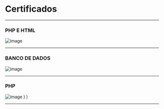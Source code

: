 # Certificados
***
### PHP E HTML
![image](https://github.com/user-attachments/assets/4389462f-b35b-428d-bba3-44f93cabeadd)

***
### BANCO DE DADOS 
![image](https://github.com/user-attachments/assets/f8e304d6-c0f2-4af8-bd85-3b2c7d46f205)

***
### PHP

![image](https://github.com/user-attachments/assets/f15b8030-dadb-4f9d-ae2f-881ced60129e)
)
)


***
